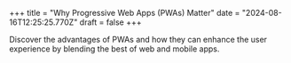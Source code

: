 +++
title = "Why Progressive Web Apps (PWAs) Matter"
date = "2024-08-16T12:25:25.770Z"
draft = false
+++

  Discover the advantages of PWAs and how they can enhance the user experience by blending the best of web and mobile apps.
        